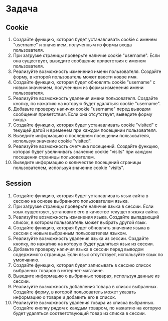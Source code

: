 # Задача

## Cookie

1. Создайте функцию, которая будет устанавливать cookie с именем "username" и значением, полученным из формы входа пользователя.
2. При загрузке страницы проверьте наличие cookie "username". Если она существует, выведите сообщение приветствия с именем пользователя.
3. Реализуйте возможность изменения имени пользователя. Создайте форму, в которой пользователь может ввести новое имя.
4. Создайте функцию, которая будет обновлять cookie "username" с новым значением, полученным из формы изменения имени пользователя.
5. Реализуйте возможность удаления имени пользователя. Создайте кнопку, по нажатию на которую будет удаляться cookie "username".
6. Добавьте проверку наличия cookie "username" перед выводом сообщения приветствия. Если она отсутствует, выведите форму входа.
7. Создайте функцию, которая будет устанавливать cookie "visited" с текущей датой и временем при каждом посещении пользователя.
8. Выведите информацию о последнем посещении пользователя, используя значение cookie "visited".
9. Реализуйте возможность счетчика посещений. Создайте функцию, которая будет увеличивать значение cookie "visits" при каждом посещении страницы пользователем.
10. Выведите информацию о количестве посещений страницы пользователем, используя значение cookie "visits".

## Session

1. Создайте функцию, которая будет устанавливать язык сайта в сессию на основе выбранного пользователем языка.
2. При загрузке страницы проверьте наличие языка в сессии. Если язык существует, установите его в качестве текущего языка сайта.
3. Реализуйте возможность изменения языка. Создайте выпадающий список, в котором пользователь может выбрать другой язык.
4. Создайте функцию, которая будет обновлять значение языка в сессии с новым выбранным пользователем языком.
5. Реализуйте возможность удаления языка из сессии. Создайте кнопку, по нажатию на которую будет удаляться язык из сессии.
6. Добавьте проверку наличия языка в сессии перед выводом содержимого страницы. Если язык отсутствует, используйте язык по умолчанию.
7. Создайте функцию, которая будет записывать в сессию список выбранных товаров в интернет-магазине.
8. Выведите информацию о выбранных товарах, используя данные из сессии.
9. Реализуйте возможность добавления товара в список выбранных. Создайте форму, в которой пользователь может указать информацию о товаре и добавить его в список.
10. Реализуйте возможность удаления товара из списка выбранных. Создайте кнопку рядом с каждым товаром, по нажатию на которую будет удаляться соответствующий товар из списка в сессии.
